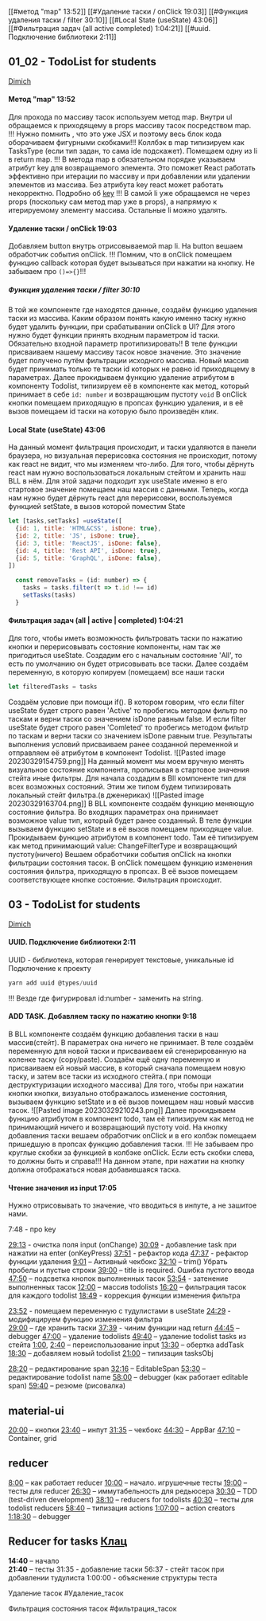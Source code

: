 [[#метод "map" 13:52]]
[[#Удаление таски / onClick 19:03]]
[[#Функция удаления таски / filter 30:10]]
[[#Local State (useState) 43:06]]
[[#Фильтрация задач (all active completed) 1:04:21]]
[[#uuid. Подключение библиотеки 2:11]]


## 01_02 - TodoList for students
[Dimich](https://samurai.it-incubator.io/pc/video-content/watch/60b5104ef084890015872dbe)
#### Метод "map" **13:52** 
Для прохода по массиву тасок используем метод map. 
Внутри ul обращаемся к приходящему в props массиву тасок посредством map.
!!! Нужно помнить , что это уже JSX и поэтому весь блок кода оборачиваем фигурными скобками!!!
Коллбэк в map типизируем как TasksType (если тип задан, то сама ide подскажет).
 Помещаем одну из li в return map. 
 !!! В метода map в обязательном порядке указываем атрибут key для возвращаемого элемента. Это поможет React работать эффективно при итерации по массиву и при добавлении или удалении элементов из массива. Без атрибута key react может работать некорректно. 
 Подробно об [key](obsidian://open?vault=obsidian-storage&file=4_React%2FReact)  !!! 
 В самой li уже обращаемся не через props  (поскольку сам метод map уже в props), а напрямую к итерируемому элементу массива.
 Остальные li можно удалять.
 
#### Удаление таски / onClick 19:03
Добавляем button внутрь отрисовываемой map li.
На button вешаем обработчик события onClick.
!!! Помним, что в onClick помещаем функцию callback которая будет вызываться при  нажатии на кнопку. Не забываем про `()=>{}`!!!

##### Функция удаления таски / filter 30:10
В той же компоненте где находятся данные, создаём функцию удаления таски из массива. 
Каким образом понять какую именно таску нужно будет удалить функции, при срабатывании onClick в UI? Для этого нужно будет функции принять входным параметром id таски. Обязательно входной параметр протипизировать!!
В теле функции присваиваем нашему массиву тасок новое значение. Это значение будет получено путём фильтрации исходного массива. Новый массив будет принимать только те таски id которых не равно id приходящему в параметрах.
Далее прокидываем функцию удаление атрибутом в компоненту Todolist, типизируем её в компоненте как метод, который принимает в себе 
`id: number` и возвращающим пустоту `void`
В onClick кнопки помещаем приходящую в пропсах функцию удаления, и в её вызов помещаем id таски на которую было произведён клик.

#### Local State (useState) 43:06
На данный момент фильтрация происходит, и таски удаляются в панели браузера, но визуальная перерисовка состояния не происходит, потому как react не видит, что мы изменяем что-либо.
Для того, чтобы дёрнуть react нам нужно воспользоваться локальным стейтом и хранить наш BLL в нём. 
Для этой задачи подходит хук useState именно в его стартовое значение помещаем наш массив с данными.
Теперь, когда нам нужно будет дёрнуть react для перерисовки, воспользуемся функцией setState, в вызов которой поместим State
```js
let [tasks,setTasks] =useState([  
  {id: 1, title: 'HTML&CSS', isDone: true},  
  {id: 2, title: 'JS', isDone: true},  
  {id: 3, title: 'ReactJS', isDone: false},  
  {id: 4, title: 'Rest API', isDone: true},  
  {id: 5, title: 'GraphQL', isDone: false},  
])  
  
  const removeTasks = (id: number) => {  
    tasks = tasks.filter(t => t.id !== id)  
    setTasks(tasks)  
  }
```

#### Фильтрация задач (all | active | completed) 1:04:21
Для того, чтобы иметь возможность фильтровать таски по нажатию кнопки и перерисовывать состояние компоненты, нам так же пригодиться useState.
Создадим его с начальным состояние 'All', то есть по умолчанию он будет отрисовывать все таски.
Далее создаём переменную, в которую копируем (помещаем) все наши таски
```js
let filteredTasks = tasks
```
Создаём условие при помощи if(). В котором говорим, что если filter useState будет строго равен 'Active' то пробегись методом фильтр по таскам и верни таски со значением isDone равным false. И если filter useState будет строго равен 'Comleted' то пробегись методом фильтр по таскам и верни таски со значением isDone равным true.
Результаты выполнения условий присваиваем ранее созданной переменной и отправляем её атрибутом в компонент Todolist.
![[Pasted image 20230329154759.png]]
На данный момент мы моем вручную менять визуальное состояние компонента, прописывая в стартовое значения стейта иные фильтры.
Для начала создадим в Bll компоненте тип для всех возможных состояний.
Этим же типом будем типизировать локальный стейт фильтра.(в дженериках)
![[Pasted image 20230329163704.png]]
В BLL компоненте создаём функцию меняющую состояние фильтра. Во входящих параметрах она принимает возможное value тип, который будет ранее созданный. В теле функции вызываем функцию setState и в её вызов помещаем приходящее value.
Прокидываем функцию атрибутом в компонент todo. Там её типизируем как метод принимающий value: ChangeFilterType и возвращающий пустоту(ничего)
Вешаем обработчики события onClick на кнопки фильтрации состояния тасок. В onClick помещаем функцию изменения состояния фильтра, приходящую в пропсах. В её вызов помещаем соответствующее кнопке состояние.
Фильтрация происходит.

## 03 - TodoList for students
[Dimich](https://samurai.it-incubator.io/pc/video-content/watch/60b510c6f084890015872dbf)

#### UUID. Подключение библиотеки 2:11
UUID - библиотека, которая генерирует текстовые, уникальные id
Подключение к проекту
```ts
yarn add uuid @types/uuid
```
!!! Везде где фигурировал id:number - заменить на string.

#### ADD TASK. Добавляем таску по нажатию кнопки 9:18
В BLL компоненте создаём функцию добавления таски в наш массив(стейт). В параметрах она ничего не принимает. 
В теле создаём переменную для новой таски и присваиваем ей сгенерированную на коленке таску (copy/paste).
Создаём ещё одну переменную и присваиваем ей новый массив, в который сначала помещаем новую таску, и затем все таски из исходного стейта.( при помощи деструктуризации исходного массива)
Для того, чтобы при нажатии кнопки кнопки, визуально отображалось изменение состояния, вызываем функцию setState и в её вызов помещаем наш новый массив тасок.
![[Pasted image 20230329210243.png]]
Далее прокидываем функцию атрибутом в компонент todo, там её типизируем как метод не принимающий ничего и возвращающий пустоту void.
На кнопку добавления таски вешаем обработчик onClick и в его колбэк помещаем пришедшую в пропсах функцию добавления таски.
!!! Не забываем про круглые скобки за функцией в колбэке onClick. Если есть скобки слева, то должны быть и справа!!!
На данном этапе, при нажатии на кнопку должна отображаться новая добавившаяся таска.

#### Чтение значения из input 17:05
Нужно отрисовывать то значение, что вводиться в инпуте, а не зашитое нами.


7:48 - про key

[29:13](https://www.youtube.com/watch?v=jh2XvRX7fw4&t=1753s) - очистка поля input (onChange)
[30:09](https://www.youtube.com/watch?v=jh2XvRX7fw4&t=1809s) - добавление task при нажатии на enter (onKeyPress)
[37:51](https://www.youtube.com/watch?v=jh2XvRX7fw4&t=2271s) - рефактор кода
[47:37](https://www.youtube.com/watch?v=jh2XvRX7fw4&t=2857s) - рефактор функции удаления
[9:01](https://youtu.be/ut7SbOKilZE) – Aктивный чекбокс
[32:10](https://youtu.be/ut7SbOKilZE?t=1935) – trim() Убрать пробелы и пустые строки
[39:00](https://youtu.be/ut7SbOKilZE?t=2347) – title is required. Ошибка пустого ввода
[47:50](https://youtu.be/ut7SbOKilZE?t=2902) – подсветка кнопок выполненных тасок
[53:54](https://youtu.be/ut7SbOKilZE?t=3114) - затенение выполненных тасок
[12:00](https://www.youtube.com/watch?v=mF6NfolktTY&t=720s) – массив todolists
[16:20](https://www.youtube.com/watch?v=mF6NfolktTY&t=980s) – фильтрация тасок для каждого todolist
[18:49](https://youtu.be/mF6NfolktTY?t=1131) - коррекция функции изменения фильтра

[23:52](https://youtu.be/mF6NfolktTY?t=1432) - помещаем переменную с тудулистами в useState
[24:29](https://youtu.be/mF6NfolktTY?t=1495) - модифицируем функцию изменения фильтра  
[29:00](https://www.youtube.com/watch?v=mF6NfolktTY&t=1740s) – где хранить таски
[37:39](https://youtu.be/mF6NfolktTY?t=2272) - чиним функции над return
[44:45](https://www.youtube.com/watch?v=mF6NfolktTY&t=2685s) – debugger
[47:00](https://www.youtube.com/watch?v=mF6NfolktTY&t=2820s) – удаление todolists
[49:40](https://www.youtube.com/watch?v=mF6NfolktTY&t=2980s) – удаление todolist tasks из стейта
[1:00](https://www.youtube.com/watch?v=Q-TPmODeF2M&t=60s), [2:40](https://www.youtube.com/watch?v=Q-TPmODeF2M&t=160s) – переиспользование input
[13:30](https://www.youtube.com/watch?v=Q-TPmODeF2M&t=810s) – обертка addTask
[18:30](https://www.youtube.com/watch?v=Q-TPmODeF2M&t=1110s) – добавляем новый todolist
[21:00](https://www.youtube.com/watch?v=Q-TPmODeF2M&t=1260s) – типизация tasksObj

[28:20](https://www.youtube.com/watch?v=Q-TPmODeF2M&t=1700s) – редактирование span
[32:16](https://www.youtube.com/watch?v=Q-TPmODeF2M&t=1936s) – EditableSpan
[53:30](https://www.youtube.com/watch?v=Q-TPmODeF2M&t=3210s) – редактирование todolist name
[58:00](https://www.youtube.com/watch?v=Q-TPmODeF2M&t=3480s) – debugger (как работает editable span)
[59:40](https://www.youtube.com/watch?v=Q-TPmODeF2M&t=3580s) – резюме (рисовалка)
## material-ui
[20:00](https://www.youtube.com/watch?v=zNbqQty3O1Q&t=1200s) – кнопки
[23:40](https://www.youtube.com/watch?v=zNbqQty3O1Q&t=1420s) – инпут
[31:35](https://www.youtube.com/watch?v=zNbqQty3O1Q&t=1895s) – чекбокс
[44:30](https://www.youtube.com/watch?v=zNbqQty3O1Q&t=2670s) – AppBar
[47:10](https://www.youtube.com/watch?v=zNbqQty3O1Q&t=2830s) – Container, grid
## reducer
[8:00](https://www.youtube.com/watch?v=5AeVQOpvYEA&t=480s) – как работает reducer 
[10:00](https://www.youtube.com/watch?v=5AeVQOpvYEA&t=600s) – начало. игрушечные тесты
[19:00](https://www.youtube.com/watch?v=5AeVQOpvYEA&t=1140s) – тесты для reducer
[26:30](https://www.youtube.com/watch?v=5AeVQOpvYEA&t=1590s) – иммутабельность для редьюсера
[30:30](https://www.youtube.com/watch?v=5AeVQOpvYEA&t=1830s) – TDD (test-driven development)
[38:10](https://www.youtube.com/watch?v=5AeVQOpvYEA&t=2290s) – reducers for todolists
[40:30](https://www.youtube.com/watch?v=5AeVQOpvYEA&t=2430s) – тесты для todolist reducers
[58:40](https://www.youtube.com/watch?v=5AeVQOpvYEA&t=3520s) – типизация actions
[1:07:00](https://www.youtube.com/watch?v=5AeVQOpvYEA&t=4020s) – action creators
[1:18:30](https://www.youtube.com/watch?v=5AeVQOpvYEA&t=4710s) – debugger
## Reducer for tasks [Клац](https://samurai.it-incubator.ru/pc/video-content/watch/60b52128f084890015872df5)
**14:40** – начало  
**21:40** – тесты
31:35 - добавление таски
56:37 - стейт тасок при добавлении тудулиста
1:00:00 - объяснение структуры теста

Удаление тасок
#Удаление_тасок


Фильтрация состояния тасок
#фильтрация_тасок





